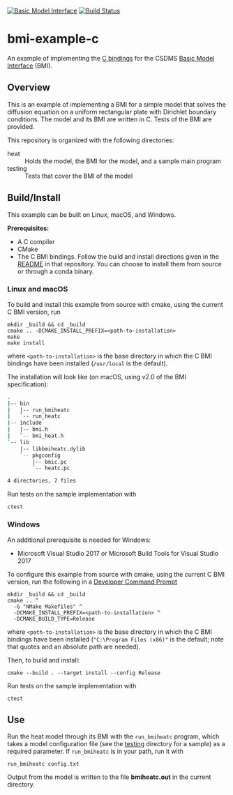 [![Basic Model Interface](https://img.shields.io/badge/CSDMS-Basic%20Model%20Interface-green.svg)](https://bmi.readthedocs.io/)
[![Build Status](https://travis-ci.org/csdms/bmi-example-c.svg?branch=master)](https://travis-ci.org/csdms/bmi-example-c)

# bmi-example-c

An example of implementing the
[C bindings](https://github.com/csdms/bmi-c)
for the CSDMS
[Basic Model Interface](https://bmi-spec.readthedocs.io) (BMI).


## Overview

This is an example of implementing a BMI for a simple model
that solves the diffusion equation
on a uniform rectangular plate
with Dirichlet boundary conditions.
The model and its BMI are written in C.
Tests of the BMI are provided.

This repository is organized with the following directories:

<dl>
    <dt>heat</dt>
	<dd>Holds the model, the BMI for the model, and a sample main program</dd>
	<dt>testing</dt>
	<dd>Tests that cover the BMI of the model</dd>
</dl>

## Build/Install

This example can be built on Linux, macOS, and Windows.

**Prerequisites:**
* A C compiler
* CMake
* The C BMI bindings. Follow the build and install directions
  given in the
  [README](https://github.com/csdms/bmi-c/blob/master/README.md)
  in that repository. You can choose to install them from source or
  through a conda binary.

### Linux and macOS

To build and install this example from source with cmake,
using the current C BMI version, run

    mkdir _build && cd _build
    cmake .. -DCMAKE_INSTALL_PREFIX=<path-to-installation>
    make
    make install

where `<path-to-installation>` is the base directory
in which the C BMI bindings have been installed
(`/usr/local` is the default).

The installation will look like
(on macOS, using v2.0 of the BMI specification):

```bash
.
|-- bin
|   |-- run_bmiheatc
|   `-- run_heatc
|-- include
|   |-- bmi.h
|   `-- bmi_heat.h
`-- lib
    |-- libbmiheatc.dylib
    `-- pkgconfig
        |-- bmic.pc
        `-- heatc.pc

4 directories, 7 files
```

Run tests on the sample implementation with

    ctest

### Windows

An additional prerequisite is needed for Windows:

* Microsoft Visual Studio 2017 or Microsoft Build Tools for Visual Studio 2017

To configure this example from source with cmake,
using the current C BMI version,
run the following in a [Developer Command Prompt](https://docs.microsoft.com/en-us/dotnet/framework/tools/developer-command-prompt-for-vs)

    mkdir _build && cd _build
    cmake .. ^
	  -G "NMake Makefiles" ^
	  -DCMAKE_INSTALL_PREFIX=<path-to-installation> ^
	  -DCMAKE_BUILD_TYPE=Release

where `<path-to-installation>` is the base directory
in which the C BMI bindings have been installed
(`"C:\Program Files (x86)"` is the default;
note that quotes and an absolute path are needed).

Then, to build and install:

	cmake --build . --target install --config Release

Run tests on the sample implementation with

    ctest


## Use

Run the heat model through its BMI with the `run_bmiheatc` program,
which takes a model configuration file
(see the [testing](./testing) directory for a sample)
as a required parameter.
If `run_bmiheatc` is in your path, run it with

    run_bmiheatc config.txt

Output from the model is written to the file **bmiheatc.out**
in the current directory.

